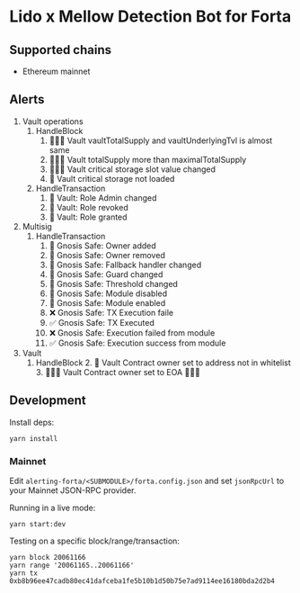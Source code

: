 # Lido x Mellow Detection Bot for Forta

## Supported chains

- Ethereum mainnet

## Alerts

1. Vault operations
   1. HandleBlock
      1. 🚨🚨🚨 Vault vaultTotalSupply and vaultUnderlyingTvl is almost same
      2. 🚨🚨🚨 Vault totalSupply more than maximalTotalSupply
      3. 🚨🚨🚨 Vault critical storage slot value changed
      4. 🚨 Vault critical storage not loaded
   2. HandleTransaction
      1. 🚨 Vault: Role Admin changed
      2. 🚨 Vault: Role revoked
      3. 🚨 Vault: Role granted
2. Multisig
   1. HandleTransaction
      1. 🚨 Gnosis Safe: Owner added
      2. 🚨 Gnosis Safe: Owner removed
      3. 🚨 Gnosis Safe: Fallback handler changed
      3. 🚨 Gnosis Safe: Guard changed
      4. 🚨 Gnosis Safe: Threshold changed
      5. 🚨 Gnosis Safe: Module disabled
      6. 🚨 Gnosis Safe: Module enabled
      7. ❌ Gnosis Safe: TX Execution faile
      8. ✅ Gnosis Safe: TX Executed
      9. ❌ Gnosis Safe: Execution failed from module
      10. ✅ Gnosis Safe: Execution success from module
3. Vault
   1. HandleBlock
      2. 🚨 Vault Contract owner set to address not in whitelist
      3. 🚨🚨🚨 Vault Contract owner set to EOA 🚨🚨🚨
## Development

Install deps:

```
yarn install
```

### Mainnet

Edit `alerting-forta/<SUBMODULE>/forta.config.json` and set `jsonRpcUrl` to your Mainnet JSON-RPC provider.

Running in a live mode:

```
yarn start:dev
```

Testing on a specific block/range/transaction:

```
yarn block 20061166
yarn range '20061165..20061166'
yarn tx 0xb8b96ee47cadb80ec41dafceba1fe5b10b1d50b75e7ad9114ee16180bda2d2b4
```